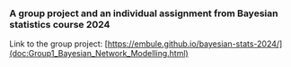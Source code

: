### A group project and an individual assignment from Bayesian statistics course 2024

Link to the group project:
[https://embule.github.io/bayesian-stats-2024/](doc:Group1_Bayesian_Network_Modelling.html)
